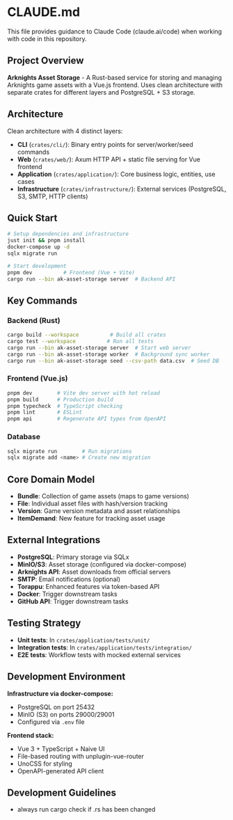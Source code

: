 # CLAUDE.md

This file provides guidance to Claude Code (claude.ai/code) when working with code in this repository.

## Project Overview

**Arknights Asset Storage** - A Rust-based service for storing and managing Arknights game assets with a Vue.js frontend. Uses clean architecture with separate crates for different layers and PostgreSQL + S3 storage.

## Architecture

Clean architecture with 4 distinct layers:

- **CLI** (`crates/cli/`): Binary entry points for server/worker/seed commands
- **Web** (`crates/web/`): Axum HTTP API + static file serving for Vue frontend
- **Application** (`crates/application/`): Core business logic, entities, use cases
- **Infrastructure** (`crates/infrastructure/`): External services (PostgreSQL, S3, SMTP, HTTP clients)

## Quick Start

```bash
# Setup dependencies and infrastructure
just init && pnpm install
docker-compose up -d
sqlx migrate run

# Start development
pnpm dev          # Frontend (Vue + Vite)
cargo run --bin ak-asset-storage server  # Backend API
```

## Key Commands

### Backend (Rust)

```bash
cargo build --workspace          # Build all crates
cargo test --workspace          # Run all tests
cargo run --bin ak-asset-storage server  # Start web server
cargo run --bin ak-asset-storage worker  # Background sync worker
cargo run --bin ak-asset-storage seed --csv-path data.csv  # Seed DB
```

### Frontend (Vue.js)

```bash
pnpm dev        # Vite dev server with hot reload
pnpm build      # Production build
pnpm typecheck  # TypeScript checking
pnpm lint       # ESLint
pnpm api        # Regenerate API types from OpenAPI
```

### Database

```bash
sqlx migrate run        # Run migrations
sqlx migrate add <name> # Create new migration
```

## Core Domain Model

- **Bundle**: Collection of game assets (maps to game versions)
- **File**: Individual asset files with hash/version tracking
- **Version**: Game version metadata and asset relationships
- **ItemDemand**: New feature for tracking asset usage

## External Integrations

- **PostgreSQL**: Primary storage via SQLx
- **MinIO/S3**: Asset storage (configured via docker-compose)
- **Arknights API**: Asset downloads from official servers
- **SMTP**: Email notifications (optional)
- **Torappu**: Enhanced features via token-based API
- **Docker**: Trigger downstream tasks
- **GitHub API**: Trigger downstream tasks

## Testing Strategy

- **Unit tests**: In `crates/application/tests/unit/`
- **Integration tests**: In `crates/application/tests/integration/`
- **E2E tests**: Workflow tests with mocked external services

## Development Environment

**Infrastructure via docker-compose:**

- PostgreSQL on port 25432
- MinIO (S3) on ports 29000/29001
- Configured via `.env` file

**Frontend stack:**

- Vue 3 + TypeScript + Naive UI
- File-based routing with unplugin-vue-router
- UnoCSS for styling
- OpenAPI-generated API client

## Development Guidelines

- always run cargo check if .rs has been changed
